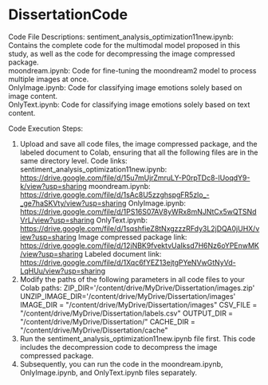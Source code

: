 # DissertationCode
Code File Descriptions:
    sentiment_analysis_optimization11new.ipynb: Contains the complete code for the multimodal model proposed in this study, as well as the code for decompressing the image compressed package.  
    moondream.ipynb: Code for fine-tuning the moondream2 model to process multiple images at once.  
    OnlyImage.ipynb: Code for classifying image emotions solely based on image content.  
    OnlyText.ipynb: Code for classifying image emotions solely based on text content.


Code Execution Steps:
1. Upload and save all code files, the image compressed package, and the labeled document to Colab, ensuring that all the following files are in the same directory level.
    Code links:
        sentiment_analysis_optimization11new.ipynb: https://drive.google.com/file/d/15u7mUjrZmruLY-P0rpTDc8-lUoqdY9-k/view?usp=sharing
        moondream.ipynb: https://drive.google.com/file/d/1sAc8U5zzghspgFR5zlo_-_ge7haSKVty/view?usp=sharing
        OnlyImage.ipynb: https://drive.google.com/file/d/1PS16S07AV8yWRx8mNJNtCx5wQTSNdVrL/view?usp=sharing
        OnlyText.ipynb: https://drive.google.com/file/d/1sqshfieZ8tNxgzzzRFdy3L2jDQA0jUHX/view?usp=sharing
        Image compressed package link: https://drive.google.com/file/d/12jNBK9fvektvUaIksd7H6Nz6oYPEnwMK/view?usp=sharing
        Labeled document link: https://drive.google.com/file/d/1Xqc6fYEZ13ejtgPYeNVwGtNyVd-LqHUu/view?usp=sharing
2. Modify the paths of the following parameters in all code files to your Colab paths:
    ZIP_DIR='/content/drive/MyDrive/Dissertation/images.zip'
    UNZIP_IMAGE_DIR='/content/drive/MyDrive/Dissertation/images'
    IMAGE_DIR = "/content/drive/MyDrive/Dissertation/images"
    CSV_FILE = "/content/drive/MyDrive/Dissertation/labels.csv"
    OUTPUT_DIR = "/content/drive/MyDrive/Dissertation/"
    CACHE_DIR = "/content/drive/MyDrive/Dissertation/cache"
3. Run the sentiment_analysis_optimization11new.ipynb file first. This code includes the decompression code to decompress the image compressed package.
4. Subsequently, you can run the code in the moondream.ipynb, OnlyImage.ipynb, and OnlyText.ipynb files separately.
